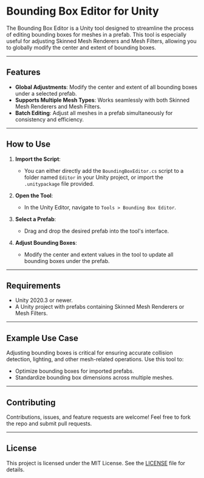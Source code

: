 # Bounding Box Editor for Unity

The Bounding Box Editor is a Unity tool designed to streamline the process of editing bounding boxes for meshes in a prefab. This tool is especially useful for adjusting Skinned Mesh Renderers and Mesh Filters, allowing you to globally modify the center and extent of bounding boxes.

---

## Features
- **Global Adjustments**: Modify the center and extent of all bounding boxes under a selected prefab.
- **Supports Multiple Mesh Types**: Works seamlessly with both Skinned Mesh Renderers and Mesh Filters.
- **Batch Editing**: Adjust all meshes in a prefab simultaneously for consistency and efficiency.

---

## How to Use
1. **Import the Script**:
   - You can either directly add the `BoundingBoxEditor.cs` script to a folder named `Editor` in your Unity project, or import the `.unitypackage` file provided.

2. **Open the Tool**:
   - In the Unity Editor, navigate to `Tools > Bounding Box Editor`.

3. **Select a Prefab**:
   - Drag and drop the desired prefab into the tool's interface.

4. **Adjust Bounding Boxes**:
   - Modify the center and extent values in the tool to update all bounding boxes under the prefab.

---

## Requirements
- Unity 2020.3 or newer.
- A Unity project with prefabs containing Skinned Mesh Renderers or Mesh Filters.

---

## Example Use Case
Adjusting bounding boxes is critical for ensuring accurate collision detection, lighting, and other mesh-related operations. Use this tool to:
- Optimize bounding boxes for imported prefabs.
- Standardize bounding box dimensions across multiple meshes.

---

## Contributing
Contributions, issues, and feature requests are welcome! Feel free to fork the repo and submit pull requests.

---

## License
This project is licensed under the MIT License. See the [LICENSE](LICENSE) file for details.
